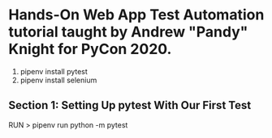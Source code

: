 #  Hands-On Web App Test Automation tutorial taught by Andrew "Pandy" Knight for PyCon 2020. 

1.  pipenv install pytest
2.  pipenv install selenium

## Section 1: Setting Up pytest With Our First Test

RUN > pipenv run python -m pytest